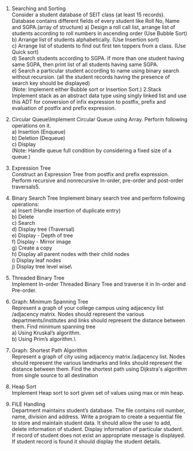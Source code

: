 1. Searching and Sorting \
Consider a student database of SEIT class (at least 15 records). Database contains different fields of
every student like Roll No, Name and SGPA.(array of structure)
a) Design a roll call list, arrange list of students according to roll numbers in ascending order (Use
Bubble Sort)\
b) Arrange list of students alphabetically. (Use Insertion sort)\
c) Arrange list of students to find out first ten toppers from a class. (Use Quick sort)\
d) Search students according to SGPA. If more than one student having same SGPA, then print list
of all students having same SGPA.\
e) Search a particular student according to name using binary search without recursion. (all the
student records having the presence of search key should be displayed)\
(Note: Implement either Bubble sort or Insertion Sort.)
2.Stack \
Implement stack as an abstract data type using singly linked list and use this ADT for conversion of
infix expression to postfix, prefix and evaluation of postfix and prefix expression.
3. Circular Queue\Implement Circular Queue using Array. Perform following operations on it.\
a) Insertion (Enqueue)\
b) Deletion (Dequeue)\
c) Display\
(Note: Handle queue full condition by considering a fixed size of a queue.)

4. Expression Tree \
Construct an Expression Tree from postfix and prefix expression. Perform recursive and nonrecursive In-order, pre-order and post-order traversals5.
5. Binary Search Tree
Implement binary search tree and perform following operations:\
a) Insert (Handle insertion of duplicate entry)\
b) Delete\
c) Search\
d) Display tree (Traversal)\
e) Display - Depth of tree\
f) Display - Mirror image\
g) Create a copy\
h) Display all parent nodes with their child nodes\
i) Display leaf nodes\
j) Display tree level wise\

6. Threaded Binary Tree \
Implement In-order Threaded Binary Tree and traverse it in In-order and Pre-order.

7. Graph: Minimum Spanning Tree \
Represent a graph of your college campus using adjacency list /adjacency matrix. Nodes should
represent the various departments/institutes and links should represent the distance between them.
Find minimum spanning tree\
a) Using Kruskal’s algorithm.\
b) Using Prim’s algorithm.\

8. Graph: Shortest Path Algorithm\
Represent a graph of city using adjacency matrix /adjacency list. Nodes should represent the various landmarks and links should represent the distance between them. Find the shortest path using
Dijkstra's algorithm from single source to all destination

9. Heap Sort \
Implement Heap sort to sort given set of values using max or min heap.

10. FILE Handling \
Department maintains student’s database. The file contains roll number, name, division and address.
Write a program to create a sequential file to store and maintain student data. It should allow the
user to add, delete information of student. Display information of particular student. If record of
student does not exist an appropriate message is displayed. If student record is found it should
display the student details.
